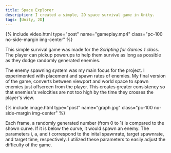 ```yaml
---
title: Space Explorer
description: I created a simple, 2D space survival game in Unity.
tags: [Unity, 2D]
---
```


{% include video.html type="post" name="gameplay.mp4" class="pc-100 no-side-margin img-center" %}

This simple survival game was made for the _Scripting for Games 1 class_. The player can pickup powerups to help them survive as long as possible as they dodge randomly generated enemies.

The enemy spawning system was my main focus for the project. I experimented with placement and spawn rates of enemies. My final version of the game, converts between viewport and world space to spawn enemies just offscreen from the player. This creates greater consistency so that enemies's velocities are not too high by the time they crosses the player's view.

{% include image.html type="post" name="graph.jpg" class="pc-100 no-side-margin img-center" %}

Each frame, a randomly generated number (from 0 to 1) is compared to the shown curve. If it is below the curve, it would spawn an enemy. The parameters i, a, and t correspond to the inital spawnrate, target spawnrate, and target time, respectively. I utilized these parameters to easily adjust the difficulty of the game.
